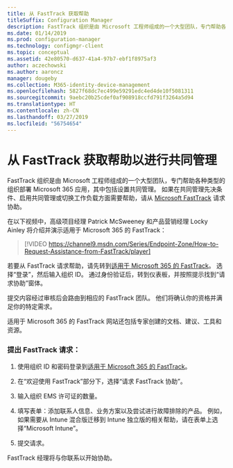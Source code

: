 ```yaml
---
title: 从 FastTrack 获取帮助
titleSuffix: Configuration Manager
description: FastTrack 组织是由 Microsoft 工程师组成的一个大型团队，专门帮助各种类型的组织部署 Microsoft 365
ms.date: 01/14/2019
ms.prod: configuration-manager
ms.technology: configmgr-client
ms.topic: conceptual
ms.assetid: 42e80570-d637-41a4-97b7-ebf1f8975af3
author: aczechowski
ms.author: aaroncz
manager: dougeby
ms.collection: M365-identity-device-management
ms.openlocfilehash: 5827f68dc7ec499e59291edc4ed4de10f5081311
ms.sourcegitcommit: 9aebc20b25cdef0af908918ccfd791f3264a5d94
ms.translationtype: HT
ms.contentlocale: zh-CN
ms.lasthandoff: 03/27/2019
ms.locfileid: "56754654"
---
```

# <a name="get-help-from-fasttrack-for-co-management"></a>从 FastTrack 获取帮助以进行共同管理

FastTrack 组织是由 Microsoft 工程师组成的一个大型团队，专门帮助各种类型的组织部署 Microsoft 365 应用，其中包括设置共同管理。 如果在共同管理先决条件、启用共同管理或切换工作负载方面需要帮助，请从 [Microsoft FastTrack](https://Microsoft.com/FastTrack/) 请求协助。 

在以下视频中，高级项目经理 Patrick McSweeney 和产品营销经理 Locky Ainley 将介绍并演示适用于 Microsoft 365 的 FastTrack：

> [!VIDEO https://channel9.msdn.com/Series/Endpoint-Zone/How-to-Request-Assistance-from-FastTrack/player]

若要从 FastTrack 请求帮助，请先转到[适用于 Microsoft 365 的 FastTrack](https://fasttrack.microsoft.com/microsoft365/capabilities?view=security)。 选择“登录”，然后输入组织 ID。 通过身份验证后，转到仪表板，并按照提示找到“请求协助”窗体。

提交内容经过审核后会路由到相应的 FastTrack 团队。 他们将确认你的资格并满足你的特定需求。 

适用于 Microsoft 365 的 FastTrack 网站还包括专家创建的文档、建议、工具和资源。


### <a name="make-a-fasttrack-request"></a>提出 FastTrack 请求：

1. 使用组织 ID 和密码登录到[适用于 Microsoft 365 的 FastTrack](https://fasttrack.microsoft.com/microsoft365/capabilities?view=security)。  

2. 在“欢迎使用 FastTrack”部分下，选择“请求 FastTrack 协助”。  

3. 输入组织 EMS 许可证的数量。  

4. 填写表单：添加联系人信息、业务方案以及尝试进行故障排除的产品。 例如，如果需要从 Intune 混合版迁移到 Intune 独立版的相关帮助，请在表单上选择“Microsoft Intune”。  

5. 提交请求。 

FastTrack 经理将与你联系以开始协助。
